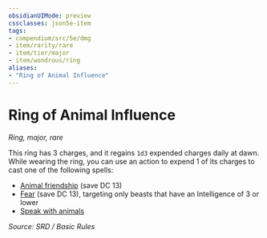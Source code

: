 ```yaml
---
obsidianUIMode: preview
cssclasses: json5e-item
tags:
- compendium/src/5e/dmg
- item/rarity/rare
- item/tier/major
- item/wondrous/ring
aliases: 
- "Ring of Animal Influence"
---
```

# Ring of Animal Influence
*Ring, major, rare*  


This ring has 3 charges, and it regains `1d3` expended charges daily at dawn. While wearing the ring, you can use an action to expend 1 of its charges to cast one of the following spells:

- [Animal friendship](compendium/spells/animal-friendship.md) (save DC 13)  
- [Fear](compendium/spells/fear.md) (save DC 13), targeting only beasts that have an Intelligence of 3 or lower  
- [Speak with animals](compendium/spells/speak-with-animals.md)  

*Source: SRD / Basic Rules*